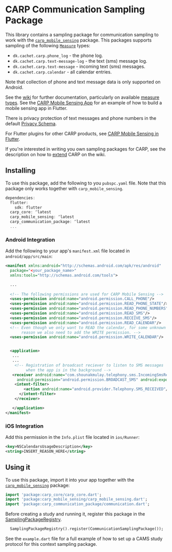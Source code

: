 # CARP Communication Sampling Package

This library contains a sampling package for communication sampling to work with
the [`carp_mobile_sensing`](https://pub.dartlang.org/packages/carp_mobile_sensing) package.
This packages supports sampling of the following [`Measure`](https://pub.dev/documentation/carp_core/latest/carp_core_protocols/Measure-class.html) types:

* `dk.cachet.carp.phone_log` - the phone log.
* `dk.cachet.carp.text-message-log` - the text (sms) message log.
* `dk.cachet.carp.text-message` - incoming text (sms) messages.
* `dk.cachet.carp.calendar` - all calendar entries.

Note that collection of phone and text message data is only supported on Android.

See the [wiki](https://github.com/cph-cachet/carp.sensing-flutter/wiki) for further documentation, particularly on available [measure types](https://github.com/cph-cachet/carp.sensing-flutter/wiki/A.-Measure-Types).
See the [CARP Mobile Sensing App](https://github.com/cph-cachet/carp.sensing-flutter/tree/master/apps/carp_mobile_sensing_app) for an example of how to build a mobile sensing app in Flutter.

There is privacy protection of text messages and phone numbers in the default [Privacy Schema](https://github.com/cph-cachet/carp.sensing-flutter/wiki/3.-Using-CARP-Mobile-Sensing#privacy-schema).

For Flutter plugins for other CARP products, see [CARP Mobile Sensing in Flutter](https://github.com/cph-cachet/carp.sensing-flutter/blob/master/README.md).

If you're interested in writing you own sampling packages for CARP, see the description on
how to [extend](https://github.com/cph-cachet/carp.sensing-flutter/wiki/4.-Extending-CARP-Mobile-Sensing) CARP on the wiki.

## Installing

To use this package, add the following to you `pubspc.yaml` file. Note that
this package only works together with `carp_mobile_sensing`.

`````dart
dependencies:
  flutter:
    sdk: flutter
  carp_core: ^latest
  carp_mobile_sensing: ^latest
  carp_communication_package: ^latest
  ...
`````

### Android Integration

Add the following to your app's `manifest.xml` file located in `android/app/src/main`:

````xml
<manifest xmlns:android="http://schemas.android.com/apk/res/android"
  package="<your_package_name>"
  xmlns:tools="http://schemas.android.com/tools">

  ...
   
  <!-- The following permissions are used for CARP Mobile Sensing -->
  <uses-permission android:name="android.permission.CALL_PHONE"/>
  <uses-permission android:name="android.permission.READ_PHONE_STATE"/>
  <uses-permission android:name="android.permission.READ_PHONE_NUMBERS"/>
  <uses-permission android:name="android.permission.READ_SMS"/>
  <uses-permission android:name="android.permission.RECEIVE_SMS"/>
  <uses-permission android:name="android.permission.READ_CALENDAR"/>
  <!-- Even though we only want to READ the calendar, for some unknown 
       reason we also need to add the WRITE permission. -->
  <uses-permission android:name="android.permission.WRITE_CALENDAR"/>


  <application>
   ...
   ...
    <!-- Registration of broadcast reciever to listen to SMS messages 
         when the app is in the background -->
   <receiver android:name="com.shounakmulay.telephony.sms.IncomingSmsReceiver"
     android:permission="android.permission.BROADCAST_SMS" android:exported="true">
    <intent-filter>
        <action android:name="android.provider.Telephony.SMS_RECEIVED"/>
      </intent-filter>
    </receiver>

   </application>
</manifest>
````

### iOS Integration

Add this permission in the `Info.plist` file located in `ios/Runner`:

````xml
<key>NSCalendarsUsageDescription</key>
<string>INSERT_REASON_HERE</string>
````

## Using it

To use this package, import it into your app together with the
[`carp_mobile_sensing`](https://pub.dartlang.org/packages/carp_mobile_sensing) package:

`````dart
import 'package:carp_core/carp_core.dart';
import 'package:carp_mobile_sensing/carp_mobile_sensing.dart';
import 'package:carp_communication_package/communication.dart';
`````

Before creating a study and running it, register this package in the
[SamplingPackageRegistry](https://pub.dartlang.org/documentation/carp_mobile_sensing/latest/runtime/SamplingPackageRegistry.html).

`````dart
  SamplingPackageRegistry().register(CommunicationSamplingPackage());
`````

See the `example.dart` file for a full example of how to set up a CAMS study protocol for this context sampling package.
